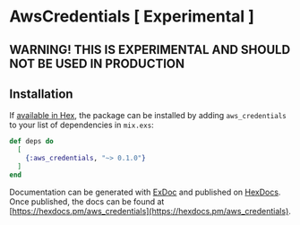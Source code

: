 # AwsCredentials [ Experimental ]

## WARNING! THIS IS EXPERIMENTAL AND SHOULD NOT BE USED IN PRODUCTION

## Installation

If [available in Hex](https://hex.pm/docs/publish), the package can be installed
by adding `aws_credentials` to your list of dependencies in `mix.exs`:

```elixir
def deps do
  [
    {:aws_credentials, "~> 0.1.0"}
  ]
end
```

Documentation can be generated with [ExDoc](https://github.com/elixir-lang/ex_doc)
and published on [HexDocs](https://hexdocs.pm). Once published, the docs can
be found at [https://hexdocs.pm/aws_credentials](https://hexdocs.pm/aws_credentials).

